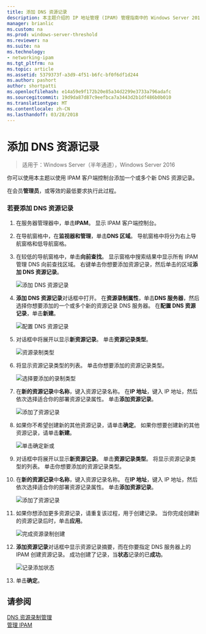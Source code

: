 ```yaml
---
title: 添加 DNS 资源记录
description: 本主题介绍的 IP 地址管理 (IPAM) 管理指南中的 Windows Server 2016 的一部分。
manager: brianlic
ms.custom: na
ms.prod: windows-server-threshold
ms.reviewer: na
ms.suite: na
ms.technology:
- networking-ipam
ms.tgt_pltfrm: na
ms.topic: article
ms.assetid: 5379373f-a3d9-4f51-b6fc-bf0f6df1d244
ms.author: pashort
author: shortpatti
ms.openlocfilehash: e14a59e9f172b20e85a34d2299e3733a796adafc
ms.sourcegitcommit: 19d9da87d87c9eefbca7a3443d2b1df486b0b010
ms.translationtype: MT
ms.contentlocale: zh-CN
ms.lasthandoff: 03/28/2018
---
```

# <a name="add-a-dns-resource-record"></a>添加 DNS 资源记录

>适用于：Windows Server（半年通道），Windows Server 2016

你可以使用本主题以使用 IPAM 客户端控制台添加一个或多个新 DNS 资源记录。  
  
在会员**管理员**，或等效的最低要求执行此过程。  
  
### <a name="to-add-a-dns-resource-record"></a>若要添加 DNS 资源记录  
  
1.  在服务器管理器中，单击**IPAM**。 显示 IPAM 客户端控制台。  
  
2.  在导航窗格中，在**监视器和管理**，单击**DNS 区域**。  导航窗格中将分为右上导航窗格和低导航窗格。  
  
3.  在较低的导航窗格中，单击**向前查找**。 显示窗格中搜索结果中显示所有 IPAM 管理 DNS 向前查找区域。 右键单击你想要添加资源记录，然后单击的区域**添加 DNS 资源记录**。  
  
    ![添加 DNS 资源记录](../../media/Add-a-DNS-Resource-Record/ipam_DNSrr_01.jpg)
  
4.  **添加 DNS 资源记录**对话框中打开。 在**资源录制属性**，单击**DNS 服务器**，然后选择你想要添加的一个或多个新的资源记录 DNS 服务器。 在**配置 DNS 资源记录**，单击**新建**。  
  
    ![配置 DNS 资源记录](../../media/Add-a-DNS-Resource-Record/ipam_DNSrr_02.jpg)  
  
5.  对话框中将展开以显示**新资源记录**。 单击**资源记录类型**。  
  
    ![资源录制类型](../../media/Add-a-DNS-Resource-Record/ipam_DNSrr_03.jpg)  
  
6.  将显示资源记录类型的列表。 单击你想要添加的资源记录类型。  
  
    ![选择要添加的录制类型](../../media/Add-a-DNS-Resource-Record/ipam_DNSrr_04.jpg)  
  
7.  在**新的资源记录**中**名称**，键入资源记录名称。 在**IP 地址**，键入 IP 地址，然后依次选择适合你的部署资源记录属性。 单击**添加资源记录**。  
  
    ![添加了资源记录](../../media/Add-a-DNS-Resource-Record/ipam_DNSrr_06.jpg)  
  
8.  如果你不希望创建新的其他资源记录，请单击**确定**。 如果你想要创建新的其他资源记录，请单击**新建**。  
  
    ![单击确定新或](../../media/Add-a-DNS-Resource-Record/ipam_DNSrr_r2_01.jpg)
  
9. 对话框中将展开以显示**新资源记录**。 单击**资源记录类型**。 将显示资源记录类型的列表。 单击你想要添加的资源记录类型。  
  
10. 在**新的资源记录**中**名称**，键入资源记录名称。 在**IP 地址**，键入 IP 地址，然后依次选择适合你的部署资源记录属性。 单击**添加资源记录**。  
  
    ![添加了资源记录](../../media/Add-a-DNS-Resource-Record/ipam_DNSrr_r2_02.jpg)  
  
11. 如果你想添加更多资源记录，请重复该过程，用于创建记录。 当你完成创建新的资源记录后时，单击**应用**。  
  
    ![完成资源录制创建](../../media/Add-a-DNS-Resource-Record/ipam_DNSrr_r2_03.jpg)  
  
12. **添加资源记录**对话框中显示资源记录摘要，而在你要指定 DNS 服务器上的 IPAM 创建资源记录。 成功创建了记录，当**状态**记录的已**成功**。  
  
    ![记录添加状态](../../media/Add-a-DNS-Resource-Record/ipam_DNSrr_r2_04.jpg)  
  
13. 单击**确定**。  
  
## <a name="see-also"></a>请参阅  
[DNS 资源录制管理](DNS-Resource-Record-Management.md)  
[管理 IPAM](Manage-IPAM.md)  
  



